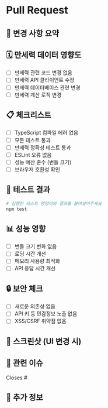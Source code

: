 # Pull Request

## 🎯 변경 사항 요약
<!-- 이 PR에서 변경된 내용을 간략히 설명해주세요 -->

## 🗓️ 만세력 데이터 영향도
<!-- ⚠️ 중요: 만세력 데이터 정확성에 영향을 주는 변경사항이 있습니까? -->
- [ ] 만세력 관련 코드 변경 없음
- [ ] 만세력 API 클라이언트 수정
- [ ] 만세력 데이터베이스 관련 변경
- [ ] 만세력 계산 로직 변경

## 📋 체크리스트
- [ ] TypeScript 컴파일 에러 없음
- [ ] 모든 테스트 통과
- [ ] 만세력 정확성 테스트 통과
- [ ] ESLint 오류 없음
- [ ] 성능 예산 준수 (번들 크기)
- [ ] 브라우저 호환성 확인

## 🧪 테스트 결과
```bash
# 실행한 테스트 명령어와 결과를 붙여넣어주세요
npm test
```

## 📊 성능 영향
- [ ] 번들 크기 변화 없음
- [ ] 로딩 시간 개선
- [ ] 메모리 사용량 최적화
- [ ] API 응답 시간 개선

## 🔒 보안 체크
- [ ] 새로운 의존성 없음
- [ ] API 키 등 민감정보 노출 없음
- [ ] XSS/CSRF 취약점 없음

## 📸 스크린샷 (UI 변경 시)
<!-- UI 변경이 있는 경우 스크린샷을 첨부해주세요 -->

## 🔗 관련 이슈
<!-- 관련된 GitHub 이슈가 있다면 링크해주세요 -->
Closes #

## 📝 추가 정보
<!-- 리뷰어가 알아야 할 추가 정보가 있다면 작성해주세요 -->
